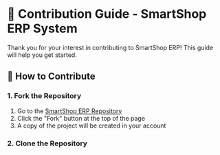 # 🤝 Contribution Guide - SmartShop ERP System

Thank you for your interest in contributing to SmartShop ERP! This guide will help you get started.

## 🚀 How to Contribute

### 1. Fork the Repository
1. Go to the [SmartShop ERP Repository](https://github.com/yourusername/smartshop-erp)
2. Click the "Fork" button at the top of the page
3. A copy of the project will be created in your account

### 2. Clone the Repository
